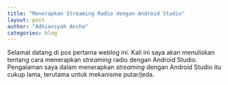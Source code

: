 ```yaml
---
title: "Menerapkan Streaming Radio dengan Android Studio"
layout: post
author: "Adhiansyah Ancha"
categories: blog
---
```


Selamat datang di pos pertama weblog ini. Kali ini saya akan menuliskan tentang cara menerapkan _streaming_ radio dengan Android Studio. Pengalaman saya dalam menerapkan _streaming_ dengan Android Studio itu cukup lama, terutama untuk mekanisme putar/jeda.
